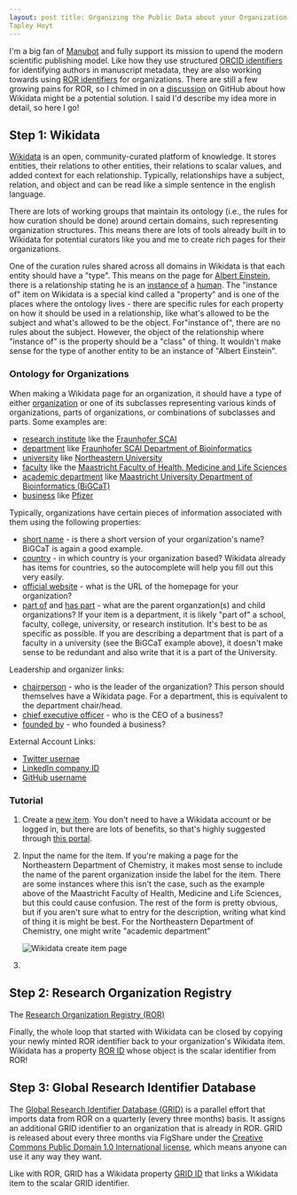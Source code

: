 ```yaml
---
layout: post title: Organizing the Public Data about your Organization date: 2021-01-17 17:14:00 +0100 author: Charles
Tapley Hoyt
---
```

I'm a big fan of [Manubot](https://manubot.org/) and fully support its mission to upend the modern scientific publishing
model. Like how they use structured [ORCID identifiers](https://orcid.org/) for identifying authors in manuscript
metadata, they are also working towards using [ROR identifiers](https://ror.org) for organizations. There are still a
few growing pains for ROR, so I chimed in on a [discussion](https://github.com/manubot/manubot/issues/155) on GitHub
about how Wikidata might be a potential solution. I said I'd describe my idea more in detail, so here I go!

## Step 1: Wikidata

[Wikidata](https://www.wikidata.org) is an open, community-curated platform of knowledge. It stores entities, their
relations to other entities, their relations to scalar values, and added context for each relationship. Typically,
relationships have a subject, relation, and object and can be read like a simple sentence in the english language.

There are lots of working groups that maintain its ontology (i.e., the rules for how curation should be done) around
certain domains, such representing organization structures. This means there are lots of tools already built in to
Wikidata for potential curators like you and me to create rich pages for their organizations.

One of the curation rules shared across all domains in Wikidata is that each entity should have a "type". This means on
the page for [Albert Einstein](https://www.wikidata.org/wiki/Q937), there is a relationship stating he is an
[instance of](https://www.wikidata.org/wiki/Property:P31) a [human](https://www.wikidata.org/wiki/Q5). The "instance of"
item on Wikidata is a special kind called a "property" and is one of the places where the ontology lives - there are
specific rules for each property on how it should be used in a relationship, like what's allowed to be the subject and
what's allowed to be the object. For"instance of", there are no rules about the subject. However, the object of the
relationship where "instance of" is the property should be a "class" of thing. It wouldn't make sense for the type of
another entity to be an instance of "Albert Einstein".

### Ontology for Organizations

When making a Wikidata page for an organization, it should have a type of either
[organization](https://www.wikidata.org/wiki/Q43229) or one of its subclasses representing various kinds of
organizations, parts of organizations, or combinations of subclasses and parts. Some examples are:

- [research institute](https://www.wikidata.org/wiki/Q31855) like
  the [Fraunhofer SCAI](https://www.wikidata.org/wiki/Q1451981)
- [department](https://www.wikidata.org/wiki/Q2366457)
  like [Fraunhofer SCAI Department of Bioinformatics](https://www.wikidata.org/wiki/Q67200492)
- [university](https://www.wikidata.org/wiki/Q3918) like [Northeastern University](https://www.wikidata.org/wiki/Q37548)
- [faculty](Q180958) like
  the [Maastricht Faculty of Health, Medicine and Life Sciences](https://www.wikidata.org/wiki/Q48888910)
- [academic department](https://www.wikidata.org/wiki/Q2467461)
  like [Maastricht University Department of Bioinformatics (BiGCaT)](https://www.wikidata.org/wiki/Q19845644)
- [business](https://www.wikidata.org/wiki/Q4830453) like [Pfizer](https://www.wikidata.org/wiki/Q206921)

Typically, organizations have certain pieces of information associated with them using the following properties:

- [short name](https://www.wikidata.org/wiki/Property:P1813) - is there a short version of your organization's name?
  BiGCaT is again a good example.
- [country](https://www.wikidata.org/wiki/Property:P17) - in which country is your organization based? Wikidata already
  has items for countries, so the autocomplete will help you fill out this very easily.
- [official website](https://www.wikidata.org/wiki/Property:P856) - what is the URL of the homepage for your
  organization?
- [part of](https://www.wikidata.org/wiki/Property:P361) and [has part](https://www.wikidata.org/wiki/Property:P527) -
  what are the parent organzation(s) and child organizations? If your item is a department, it is likely "part of" a
  school, faculty, college, university, or research institution. It's best to be as specific as possible. If you are
  describing a department that is part of a faculty in a university (see the BiGCaT example above), it doesn't make
  sense to be redundant and also write that it is a part of the University.

Leadership and organizer links:

- [chairperson](https://www.wikidata.org/wiki/Property:P488) - who is the leader of the organization? This person should
  themselves have a Wikidata page. For a department, this is equivalent to the department chair/head.
- [chief executive officer](https://www.wikidata.org/wiki/Property:P169) - who is the CEO of a business?
- [founded by](https://www.wikidata.org/wiki/Property:P112) - who founded a business?

External Account Links:

- [Twitter usernae](https://www.wikidata.org/wiki/Property:P2002)
- [LinkedIn company ID](https://www.wikidata.org/wiki/Property:P4264)
- [GitHub username](https://www.wikidata.org/wiki/Property:P2037)

### Tutorial

1. Create a [new item](https://www.wikidata.org/wiki/Special:NewItem). You don't need to have a Wikidata account or be
   logged in, but there are lots of benefits, so that's highly suggested through
   [this portal](https://www.wikidata.org/w/index.php?title=Special:CreateAccount&returnto=Wikidata%3AMain+Page).
2. Input the name for the item. If you're making a page for the Northeastern Department of Chemistry, it makes most
   sense to include the name of the parent organization inside the label for the item. There are some instances where
   this isn't the case, such as the example above of the Maastricht Faculty of Health, Medicine and Life Sciences, but
   this could cause confusion. The rest of the form is pretty obvious, but if you aren't sure what to entry for the
   description, writing what kind of thing it is might be best. For the Northeastern Department of Chemistry, one might
   write "academic department"

   ![Wikidata create item page](/img/wikidata-create-item.png)
3.

## Step 2: Research Organization Registry

The [Research Organization Registry (ROR)](https://ror.org)

Finally, the whole loop that started with Wikidata can be closed by copying your newly minted ROR identifier back to
your organization's Wikidata item. Wikidata has a property [ROR ID](https://www.wikidata.org/wiki/Property:P6782) whose
object is the scalar identifier from ROR!

## Step 3: Global Research Identifier Database

The [Global Research Identifier Database (GRID)](https://grid.ac/) is a parallel effort that imports data from ROR on a
quarterly (every three months) basis. It assigns an additional GRID identifier to an organization that is already in
ROR. GRID is released about every three months via FigShare under
the [Creative Commons Public Domain 1.0 International license](https://creativecommons.org/publicdomain/zero/1.0/),
which means anyone can use it any way they want.

Like with ROR, GRID has a Wikidata property [GRID ID](https://www.wikidata.org/wiki/Property:P2427) that links a
Wikidata item to the scalar GRID identifier.

